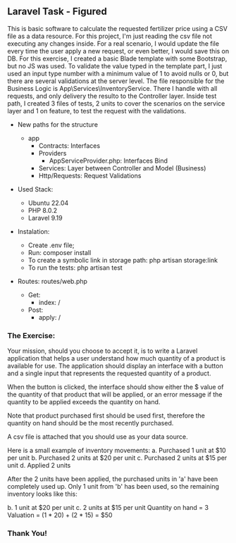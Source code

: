 ## Laravel Task - Figured

This is basic software to calculate the requested fertilizer price using a CSV file as a data resource. For this project, I'm just reading the csv file not executing any changes inside. For a real scenario, I would update the file every time the user apply a new request, or even better, I would save this on DB.
For this exercise, I created a basic Blade template with some Bootstrap, but no JS was used.
To validate the value typed in the template part, I just used an input type number with a minimum value of 1 to avoid nulls or 0, but there are several validations at the server level.
The file responsible for the Business Logic is App\Services\InventoryService. There I handle with all requests, and only delivery the resulto to the Controller layer.
Inside test path, I created 3 files of tests, 2 units to cover the scenarios on the service layer and 1 on feature, to test the request with the validations.

* New paths for the structure
    - app
        - Contracts: Interfaces
        - Providers
            - AppServiceProvider.php: Interfaces Bind
        - Services: Layer between Controller and Model (Business)
        - Http/Requests: Request Validations

* Used Stack:
    - Ubuntu 22.04
    - PHP 8.0.2
    - Laravel 9.19

* Instalation:
    - Create .env file;
    - Run: composer install
    - To create a symbolic link in storage path: php artisan storage:link
    - To run the tests: php artisan test

* Routes: routes/web.php
    - Get:
        - index: /
    - Post:
        - apply: /

### The Exercise:
Your mission, should you choose to accept it, is to write a Laravel application that helps a user understand how much quantity of a product is available for use.
The application should display an interface with a button and a single input that represents the requested quantity of a product.

When the button is clicked, the interface should show either the $ value of the quantity of that product that will be applied, or an error message if the quantity to be applied exceeds the quantity on hand.

Note that product purchased first should be used first, therefore the quantity on hand should be the most recently purchased.

A csv file is attached that you should use as your data source.

Here is a small example of inventory movements:
a. Purchased 1 unit at $10 per unit
b. Purchased 2 units at $20 per unit
c. Purchased 2 units at $15 per unit
d. Applied 2 units

After the 2 units have been applied, the purchased units in 'a' have been completely used up. Only 1 unit from 'b' has been used, so the remaining inventory looks like this:

b. 1 unit at $20 per unit c. 2 units at $15 per unit
Quantity on hand = 3 Valuation = (1 * 20) + (2 * 15) = $50

### Thank You!